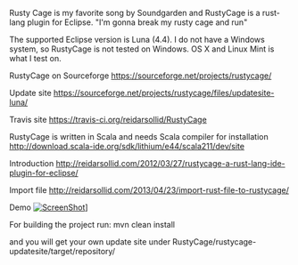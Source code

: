 Rusty Cage is my favorite song by Soundgarden and RustyCage is a rust-lang plugin for Eclipse.
"I'm gonna break my rusty cage and run"

The supported Eclipse version is Luna (4.4).
I do not have a Windows system, so RustyCage is not tested on Windows. OS X and Linux Mint is what I test on.

RustyCage on Sourceforge
https://sourceforge.net/projects/rustycage/

Update site
https://sourceforge.net/projects/rustycage/files/updatesite-luna/

Travis site
https://travis-ci.org/reidarsollid/RustyCage

RustyCage is written in Scala and needs Scala compiler for installation
http://download.scala-ide.org/sdk/lithium/e44/scala211/dev/site

Introduction
http://reidarsollid.com/2012/03/27/rustycage-a-rust-lang-ide-plugin-for-eclipse/

Import file
http://reidarsollid.com/2013/04/23/import-rust-file-to-rustycage/

Demo
[![ScreenShot](http://reidarsollid.github.io/RustyCage/youtube.png)](http://www.youtube.com/watch?v=px7tVrY3QLg)]

For building the project run:
mvn clean install

and you will get your own update site under RustyCage/rustycage-updatesite/target/repository/

